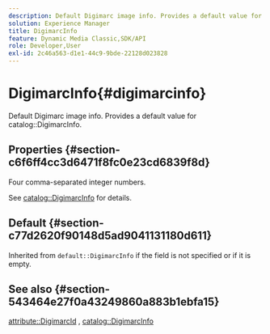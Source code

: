 ```yaml
---
description: Default Digimarc image info. Provides a default value for catalog DigimarcInfo.
solution: Experience Manager
title: DigimarcInfo
feature: Dynamic Media Classic,SDK/API
role: Developer,User
exl-id: 2c46a563-d1e1-44c9-9bde-22128d023828
---
```

# DigimarcInfo{#digimarcinfo}

Default Digimarc image info. Provides a default value for catalog::DigimarcInfo.

## Properties {#section-c6f6ff4cc3d6471f8fc0e23cd6839f8d}

Four comma-separated integer numbers.

See [catalog::DigimarcInfo](/help/aem-is-ir-api/is-api/image-catalog/image-serving-api-ref/c-image-catalog-reference/c-image-svg-data-reference/c-image-data-reference/r-digimarcinfo-cat.md) for details.

## Default {#section-c77d2620f90148d5ad9041131180d611}

Inherited from `default::DigimarcInfo` if the field is not specified or if it is empty.

## See also {#section-543464e27f0a43249860a883b1ebfa15}

[attribute::DigimarcId](../../../../../is-api/image-catalog/image-serving-api-ref/c-image-catalog-reference/c-attributes-reference/r-digimarcid.md#reference-33e3eca7f1874510904e5c8645cecd68) , [catalog::DigimarcInfo](../../../../../is-api/image-catalog/image-serving-api-ref/c-image-catalog-reference/c-image-svg-data-reference/c-image-data-reference/r-digimarcinfo-cat.md#reference-4925764ed683466bb7af4b807c86f8ba)

